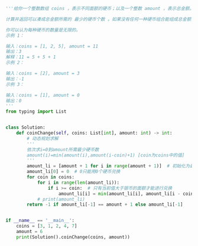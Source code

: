 
<BlogInfo id="968" title="64.零钱兑换" author="白日梦想猿" pv=0 read_times=0 pre_cost_time=0分52秒 category="leetcode" tag_list="['leetcode']" create_time="2022.04.07 20:49:31" update_time="2022.07.01 21:53:47" />

```python
'''给你一个整数数组 coins ，表示不同面额的硬币；以及一个整数 amount ，表示总金额。

计算并返回可以凑成总金额所需的 最少的硬币个数 。如果没有任何一种硬币组合能组成总金额，返回 -1 。

你可以认为每种硬币的数量是无限的。
示例 1：

输入：coins = [1, 2, 5], amount = 11
输出：3
解释：11 = 5 + 5 + 1
示例 2：

输入：coins = [2], amount = 3
输出：-1
示例 3：

输入：coins = [1], amount = 0
输出：0
'''
from typing import List


class Solution:
    def coinChange(self, coins: List[int], amount: int) -> int:
        # 动态规划求解
        '''
        依次求i=0到amount所需最少硬币数
        amount(i)=min(amount(i),amount(i-coin)+1) [coin为coins中的值]
        '''
        amount_li = [amount + 1 for i in range(amount + 1)]  # 初始化为最大值(假设有面额为1的硬币)
        amount_li[0] = 0  # 0只能用0个硬币兑换
        for coin in coins:
            for i in range(len(amount_li)):
                if i >= coin:  # 只有当前值大于银币的面额才能进行兑换
                    amount_li[i] = min(amount_li[i], amount_li[i - coin] + 1)
            # print(amount_li)
        return -1 if amount_li[-1] == amount + 1 else amount_li[-1]


if __name__ == '__main__':
    coins = [3, 1, 2, 4, 7]
    amount = 6
    print(Solution().coinChange(coins, amount))

```
